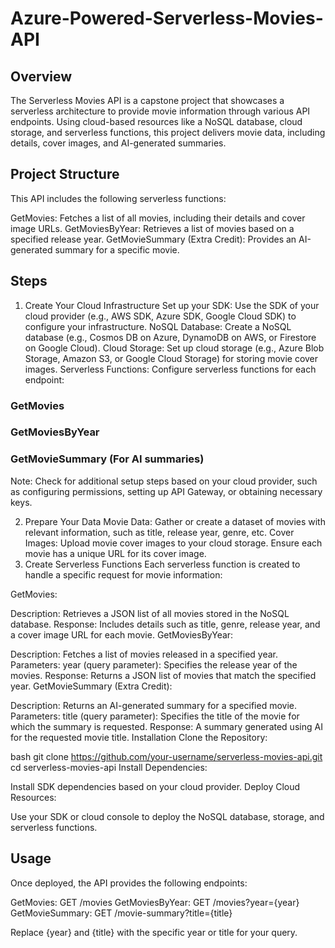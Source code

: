 # Azure-Powered-Serverless-Movies-API

## Overview
The Serverless Movies API is a capstone project that showcases a serverless architecture to provide movie information through various API endpoints. Using cloud-based resources like a NoSQL database, cloud storage, and serverless functions, this project delivers movie data, including details, cover images, and AI-generated summaries.

## Project Structure
This API includes the following serverless functions:

GetMovies: Fetches a list of all movies, including their details and cover image URLs.
GetMoviesByYear: Retrieves a list of movies based on a specified release year.
GetMovieSummary (Extra Credit): Provides an AI-generated summary for a specific movie.

## Steps
1. Create Your Cloud Infrastructure
Set up your SDK: Use the SDK of your cloud provider (e.g., AWS SDK, Azure SDK, Google Cloud SDK) to configure your infrastructure.
NoSQL Database: Create a NoSQL database (e.g., Cosmos DB on Azure, DynamoDB on AWS, or Firestore on Google Cloud).
Cloud Storage: Set up cloud storage (e.g., Azure Blob Storage, Amazon S3, or Google Cloud Storage) for storing movie cover images.
Serverless Functions: Configure serverless functions for each endpoint:
### GetMovies
### GetMoviesByYear
### GetMovieSummary (For AI summaries)
Note: Check for additional setup steps based on your cloud provider, such as configuring permissions, setting up API Gateway, or obtaining necessary keys.

2. Prepare Your Data
Movie Data: Gather or create a dataset of movies with relevant information, such as title, release year, genre, etc.
Cover Images: Upload movie cover images to your cloud storage. Ensure each movie has a unique URL for its cover image.
3. Create Serverless Functions
Each serverless function is created to handle a specific request for movie information:

GetMovies:

Description: Retrieves a JSON list of all movies stored in the NoSQL database.
Response: Includes details such as title, genre, release year, and a cover image URL for each movie.
GetMoviesByYear:

Description: Fetches a list of movies released in a specified year.
Parameters:
year (query parameter): Specifies the release year of the movies.
Response: Returns a JSON list of movies that match the specified year.
GetMovieSummary (Extra Credit):

Description: Returns an AI-generated summary for a specified movie.
Parameters:
title (query parameter): Specifies the title of the movie for which the summary is requested.
Response: A summary generated using AI for the requested movie title.
Installation
Clone the Repository:

bash
git clone https://github.com/your-username/serverless-movies-api.git
cd serverless-movies-api
Install Dependencies:

Install SDK dependencies based on your cloud provider.
Deploy Cloud Resources:

Use your SDK or cloud console to deploy the NoSQL database, storage, and serverless functions.

## Usage
Once deployed, the API provides the following endpoints:

GetMovies: GET /movies
GetMoviesByYear: GET /movies?year={year}
GetMovieSummary: GET /movie-summary?title={title}

Replace {year} and {title} with the specific year or title for your query.
